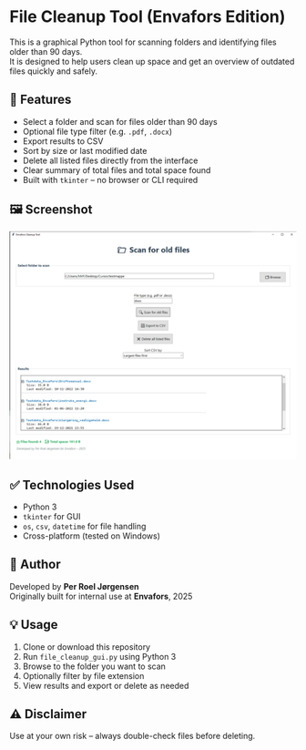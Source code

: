 # File Cleanup Tool (Envafors Edition)

This is a graphical Python tool for scanning folders and identifying files older than 90 days.  
It is designed to help users clean up space and get an overview of outdated files quickly and safely.

## 🔧 Features

- Select a folder and scan for files older than 90 days
- Optional file type filter (e.g. `.pdf`, `.docx`)
- Export results to CSV
- Sort by size or last modified date
- Delete all listed files directly from the interface
- Clear summary of total files and total space found
- Built with `tkinter` – no browser or CLI required

## 🖼 Screenshot

![screenshot](screenshot.png)

## ✅ Technologies Used

- Python 3
- `tkinter` for GUI
- `os`, `csv`, `datetime` for file handling
- Cross-platform (tested on Windows)

## 🧠 Author

Developed by **Per Roel Jørgensen**  
Originally built for internal use at **Envafors**, 2025

## 💡 Usage

1. Clone or download this repository
2. Run `file_cleanup_gui.py` using Python 3
3. Browse to the folder you want to scan
4. Optionally filter by file extension
5. View results and export or delete as needed

## ⚠️ Disclaimer

Use at your own risk – always double-check files before deleting.

